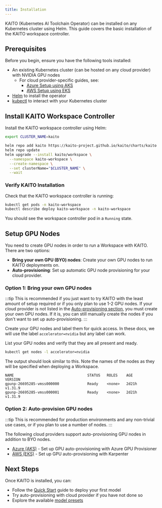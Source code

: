 ```yaml
---
title: Installation
---
```


KAITO (Kubernetes AI Toolchain Operator) can be installed on any Kubernetes cluster using Helm. This guide covers the basic installation of the KAITO workspace controller.

## Prerequisites

Before you begin, ensure you have the following tools installed:

- An existing Kubernetes cluster (can be hosted on any cloud provider) with NVIDIA GPU nodes
  - For cloud provider-specific guides, see:
    - [Azure Setup using AKS](azure)
    - [AWS Setup using EKS](aws)
- [Helm](https://helm.sh) to install the operator
- [kubectl](https://kubernetes.io/docs/tasks/tools/) to interact with your Kubernetes cluster

## Install KAITO Workspace Controller

Install the KAITO workspace controller using Helm:

```bash
export CLUSTER_NAME=kaito

helm repo add kaito https://kaito-project.github.io/kaito/charts/kaito
helm repo update
helm upgrade --install kaito/workspace \
  --namespace kaito-workspace \
  --create-namespace \
  --set clusterName="$CLUSTER_NAME" \
  --wait
```

### Verify KAITO Installation

Check that the KAITO workspace controller is running:

```bash
kubectl get pods -n kaito-workspace
kubectl describe deploy kaito-workspace -n kaito-workspace
```

You should see the workspace controller pod in a `Running` state.

## Setup GPU Nodes

You need to create GPU nodes in order to run a Workspace with KAITO. There are two options:

- **Bring your own GPU (BYO) nodes**: Create your own GPU nodes to run KAITO deployments on.
- **Auto-provisioning**: Set up automatic GPU node provisioning for your cloud provider.

### Option 1: Bring your own GPU nodes

:::tip
This is recommended if you just want to try KAITO with the least amount of setup required or if you only plan to use 1-2 GPU nodes. If your cloud provider is not listed in the [Auto-provisioning section](#option-2-auto-provision-gpu-nodes), you must create your own GPU nodes. If it is, you can still manually create the nodes if you don't want to set up auto-provisioning.
:::

Create your GPU nodes and label them for quick access. In these docs, we will use the label `accelerator=nvidia` but any label can work.

List your GPU nodes and verify that they are all present and ready.

```bash
kubectl get nodes -l accelerator=nvidia
```

The output should look similar to this. Note the names of the nodes as they will be specified when deploying a Workspace.

```
NAME                                  STATUS   ROLES    AGE     VERSION
gpunp-26695285-vmss000000             Ready    <none>   2d21h   v1.31.9
gpunp-26695285-vmss000001             Ready    <none>   2d21h   v1.31.9
```

### Option 2: Auto-provision GPU nodes

:::tip
This is recommended for production environments and any non-trivial use cases, or if you plan to use a number of nodes.
:::

The following cloud providers support auto-provisioning GPU nodes in addition to BYO nodes.

- [Azure (AKS)](azure#setup-auto-provisioning) - Set up GPU auto-provisioning with Azure GPU Provisioner
- [AWS (EKS)](aws#setup-auto-provisioning) - Set up GPU auto-provisioning with Karpenter

## Next Steps

Once KAITO is installed, you can:

- Follow the [Quick Start](quick-start) guide to deploy your first model
- Try auto-provisioning with cloud provider if you have not done so
- Explore the available [model presets](presets)
